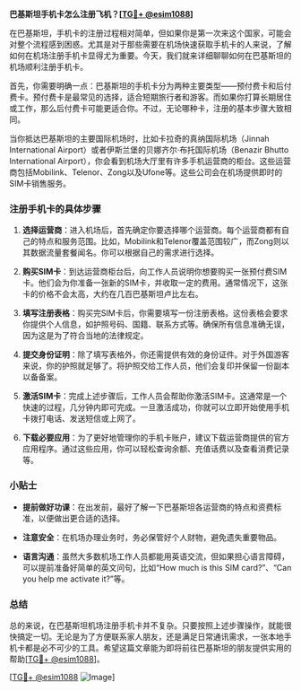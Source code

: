 **巴基斯坦手机卡怎么注册飞机？[[TG💪+ @esim1088](https://t.me/s/esim1088)]**

在巴基斯坦，手机卡的注册过程相对简单，但如果你是第一次来这个国家，可能会对整个流程感到困惑。尤其是对于那些需要在机场快速获取手机卡的人来说，了解如何在机场注册手机卡显得尤为重要。今天，我们就来详细聊聊如何在巴基斯坦的机场顺利注册手机卡。

首先，你需要明确一点：巴基斯坦的手机卡分为两种主要类型——预付费卡和后付费卡。预付费卡是最常见的选择，适合短期旅行者和游客。而如果你打算长期居住或工作，那么后付费卡可能更适合你。不过，无论哪种卡，注册的基本步骤大致相同。

当你抵达巴基斯坦的主要国际机场时，比如卡拉奇的真纳国际机场（Jinnah International Airport）或者伊斯兰堡的贝娜齐尔·布托国际机场（Benazir Bhutto International Airport），你会看到机场大厅里有许多手机运营商的柜台。这些运营商包括Mobilink、Telenor、Zong以及Ufone等。这些公司会在机场提供即时的SIM卡销售服务。

### 注册手机卡的具体步骤

1. **选择运营商**：进入机场后，首先确定你要选择哪个运营商。每个运营商都有自己的特点和服务范围。比如，Mobilink和Telenor覆盖范围较广，而Zong则以其数据流量套餐闻名。你可以根据自己的需求进行选择。

2. **购买SIM卡**：到达运营商柜台后，向工作人员说明你想要购买一张预付费SIM卡。他们会为你准备一张新的SIM卡，并收取一定的费用。通常情况下，这张卡的价格不会太高，大约在几百巴基斯坦卢比左右。

3. **填写注册表格**：购买完SIM卡后，你需要填写一份注册表格。这份表格会要求你提供个人信息，如护照号码、国籍、联系方式等。确保所有信息准确无误，因为这是为了符合当地的法律规定。

4. **提交身份证明**：除了填写表格外，你还需提供有效的身份证件。对于外国游客来说，你的护照就足够了。将护照交给工作人员，他们会复印并保留一份副本以备备案。

5. **激活SIM卡**：完成上述步骤后，工作人员会帮助你激活SIM卡。这通常是一个快速的过程，几分钟内即可完成。一旦激活成功，你就可以立即开始使用手机卡拨打电话、发送短信或上网了。

6. **下载必要应用**：为了更好地管理你的手机卡账户，建议下载运营商提供的官方应用程序。通过这些应用，你可以轻松查询余额、充值话费以及查看消费记录等。

### 小贴士

- **提前做好功课**：在出发前，最好了解一下巴基斯坦各运营商的特点和资费标准，以便做出更合适的选择。
  
- **注意安全**：在机场办理业务时，务必保管好个人财物，避免遗失重要物品。

- **语言沟通**：虽然大多数机场工作人员都能用英语交流，但如果担心语言障碍，可以提前准备好简单的英文问句，比如“How much is this SIM card?”、“Can you help me activate it?”等。

### 总结

总的来说，在巴基斯坦机场注册手机卡并不复杂。只要按照上述步骤操作，就能很快搞定一切。无论是为了方便联系家人朋友，还是满足日常通讯需求，一张本地手机卡都是必不可少的工具。希望这篇文章能为即将前往巴基斯坦的朋友提供实用的帮助[[TG💪+ @esim1088](https://t.me/s/esim1088)]。

[[TG💪+ @esim1088](https://t.me/s/esim1088) ![Image](https://i.postimg.cc/4NQfJmqS/Snipaste-2025-05-13-00-14-12.png)]